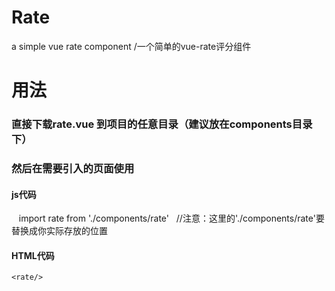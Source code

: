# Rate
a simple vue rate component /一个简单的vue-rate评分组件
# 用法
### 直接下载rate.vue 到项目的任意目录（建议放在components目录下）
### 然后在需要引入的页面使用
#### js代码
    import rate from './components/rate'   //注意：这里的'./components/rate'要替换成你实际存放的位置
#### HTML代码
    <rate/>
